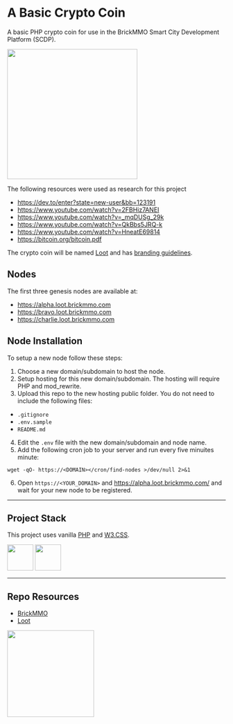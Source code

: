 # A Basic Crypto Coin

A basic PHP crypto coin for use in the BrickMMO Smart City Development Platform (SCDP).

<img src="https://branding.brickmmo.com/loot/Loot_Logo.jpg" width="300">

The following resources were used as research for this project

- https://dev.to/enter?state=new-user&bb=123191
- https://www.youtube.com/watch?v=2FBHiz7ANEI
- https://www.youtube.com/watch?v=_mqDUSg_29k
- https://www.youtube.com/watch?v=QkBbs5JRQ-k
- https://www.youtube.com/watch?v=HneatE69814
- https://bitcoin.org/bitcoin.pdf

The crypto coin will be named [Loot](https://loot.brickmmo.com/) and has [branding guidelines](https://branding.brickmmo.com/loot).

## Nodes

The first three genesis nodes are available at:

- https://alpha.loot.brickmmo.com
- https://bravo.loot.brickmmo.com
- https://charlie.loot.brickmmo.com

## Node Installation

To setup a new node follow these steps:

1. Choose a new domain/subdomain to host the node.
2. Setup hosting for this new domain/subdomain. The hosting will require PHP and mod_rewrite.
3. Upload this repo to the new hosting public folder. You do not need to include the following files:
  - `.gitignore`
  - `.env.sample`
  - `README.md`
4. Edit the `.env` file with the new domain/subdomain and node name.
5. Add the following cron job to your server and run every five minuites minute:

```
wget -qO- https://<DOMAIN></cron/find-nodes >/dev/null 2>&1
```

6. Open `https://<YOUR_DOMAIN>` and https://alpha.loot.brickmmo.com/ and wait for your new node to be registered.

---

## Project Stack

This project uses vanilla [PHP](https://php.net) and [W3.CSS](https://www.w3schools.com/w3css).

<img src="https://console.codeadam.ca/api/image/w3css" width="60"> <img src="https://console.codeadam.ca/api/image/php" width="60">

---

## Repo Resources

* [BrickMMO](https://www.brickmmo.com/)
* [Loot](https://loot.brickmmo.com/)

<a href="https://brickmmo.com">
<img src="https://cdn.brickmmo.com/images@1.0.0/brickmmo-logo-coloured-horizontal.png" width="200">
</a>

